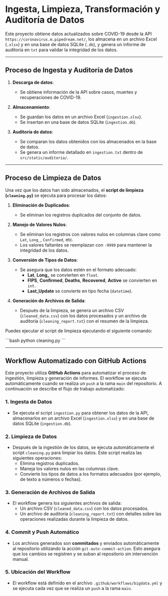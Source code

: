 # Ingesta, Limpieza, Transformación y Auditoría de Datos

Este proyecto obtiene datos actualizados sobre COVID-19 desde la API `https://coronavirus.m.pipedream.net/`, los almacena en un archivo Excel (`.xlsx`) y en una base de datos SQLite (`.db`), y genera un informe de auditoría en `txt` para validar la integridad de los datos.

---

## Proceso de Ingesta y Auditoría de Datos

1. **Descarga de datos**: 
   - Se obtiene información de la API sobre casos, muertes y recuperaciones de COVID-19.
   
2. **Almacenamiento**:
   - Se guardan los datos en un archivo Excel (`ingestion.xlsx`).
   - Se insertan en una base de datos SQLite (`ingestion.db`).

3. **Auditoría de datos**:
   - Se comparan los datos obtenidos con los almacenados en la base de datos.
   - Se genera un informe detallado en `ingestion.txt` dentro de `src/static/auditoria/`.

---

## Proceso de Limpieza de Datos

Una vez que los datos han sido almacenados, el **script de limpieza (`cleaning.py`)** se ejecuta para procesar los datos:

1. **Eliminación de Duplicados**:
   - Se eliminan los registros duplicados del conjunto de datos.

2. **Manejo de Valores Nulos**:
   - Se eliminan los registros con valores nulos en columnas clave como `Lat`, `Long_`, `Confirmed`, etc.
   - Los valores faltantes se reemplazan con `-9999` para mantener la integridad de los datos.

3. **Conversión de Tipos de Datos**:
   - Se asegura que los datos estén en el formato adecuado:
     - **Lat**, **Long_** se convierten en `float`.
     - **FIPS**, **Confirmed**, **Deaths**, **Recovered**, **Active** se convierten en `int`.
     - **Last_Update** se convierte en tipo fecha (`datetime`).

4. **Generación de Archivos de Salida**:
   - Después de la limpieza, se genera un archivo CSV (`cleaned_data.csv`) con los datos procesados y un archivo de auditoría (`cleaning_report.txt`) con el resumen de la limpieza.

Puedes ejecutar el script de limpieza ejecutando el siguiente comando:

\```bash
python cleaning.py
\```


---

## Workflow Automatizado con GitHub Actions

Este proyecto utiliza **GitHub Actions** para automatizar el proceso de ingestión, limpieza y generación de informes. El workflow se ejecuta automáticamente cuando se realiza un `push` a la rama `main` del repositorio. A continuación se describe el flujo de trabajo automatizado:

### 1. Ingesta de Datos
- Se ejecuta el script `ingestion.py` para obtener los datos de la API, almacenarlos en un archivo Excel (`ingestion.xlsx`) y en una base de datos SQLite (`ingestion.db`).

### 2. Limpieza de Datos
- Después de la ingestión de los datos, se ejecuta automáticamente el script `cleaning.py` para limpiar los datos. Este script realiza las siguientes operaciones:
  - Elimina registros duplicados.
  - Maneja los valores nulos en las columnas clave.
  - Convierte los tipos de datos a los formatos adecuados (por ejemplo, de texto a números o fechas).

### 3. Generación de Archivos de Salida
- El workflow genera los siguientes archivos de salida:
  - Un archivo CSV (`cleaned_data.csv`) con los datos procesados.
  - Un archivo de auditoría (`cleaning_report.txt`) con detalles sobre las operaciones realizadas durante la limpieza de datos.

### 4. Commit y Push Automático
- Los archivos generados son **commitados** y enviados automáticamente al repositorio utilizando la acción `git-auto-commit-action`. Esto asegura que los cambios se registren y se suban al repositorio sin intervención manual.

### 5. Ubicación del Workflow
- El workflow está definido en el archivo `.github/workflows/bigdata.yml` y se ejecuta cada vez que se realiza un `push` a la rama `main`.